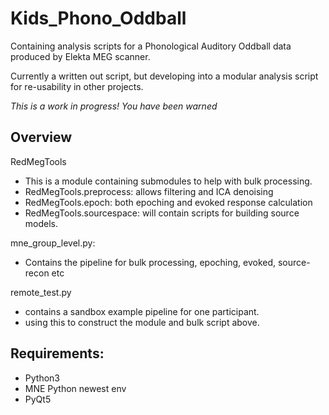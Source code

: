# Kids_Phono_Oddball

Containing analysis scripts for a Phonological Auditory Oddball data produced by Elekta MEG scanner. 

Currently a written out script, but developing into a modular analysis script for re-usability in other projects. 

*This is a work in progress! You have been warned*

Overview
-

RedMegTools
- This is a module containing submodules to help with bulk processing.
- RedMegTools.preprocess: allows filtering and ICA denoising
- RedMegTools.epoch: both epoching and evoked response calculation
- RedMegTools.sourcespace: will contain scripts for building source models.

mne_group_level.py: 
- Contains the pipeline for bulk processing, epoching, evoked, source-recon etc

remote_test.py
- contains a sandbox example pipeline for one participant.
- using this to construct the module and bulk script above. 

Requirements: 
-
- Python3
- MNE Python newest env
- PyQt5



